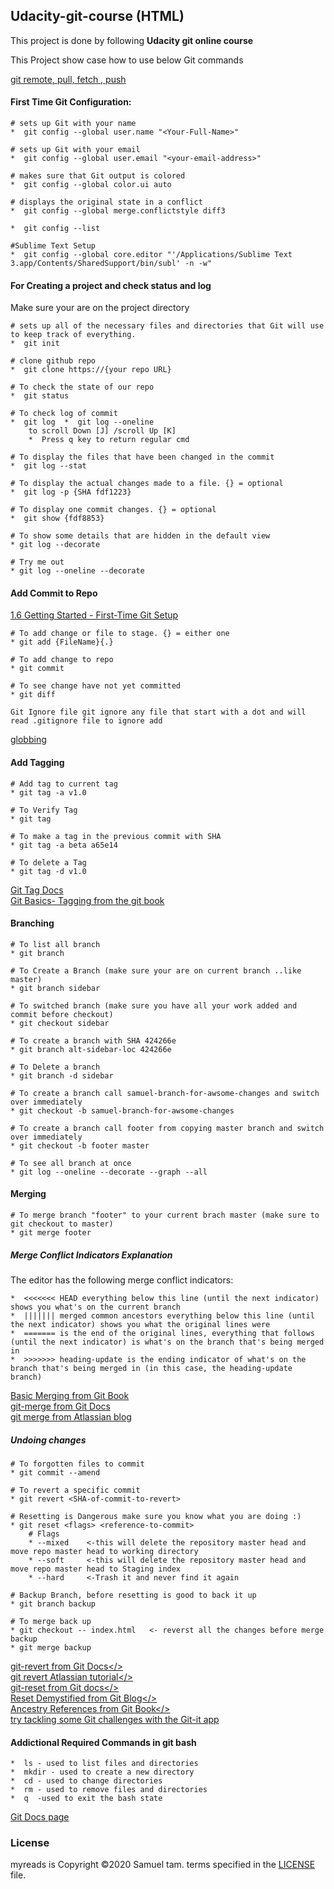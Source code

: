 ## Udacity-git-course (HTML)

This project is done by following **Udacity git online course**

This Project show case how to use below Git commands

<a href="https://www.atlassian.com/git/tutorials/syncing">git remote, pull, fetch , push </a>

#### First Time Git Configuration: ####

    # sets up Git with your name
    *  git config --global user.name "<Your-Full-Name>"

    # sets up Git with your email
    *  git config --global user.email "<your-email-address>"

    # makes sure that Git output is colored
    *  git config --global color.ui auto

    # displays the original state in a conflict
    *  git config --global merge.conflictstyle diff3

    *  git config --list

    #Sublime Text Setup
    *  git config --global core.editor "'/Applications/Sublime Text 3.app/Contents/SharedSupport/bin/subl' -n -w"

#### For Creating a project and check status and log  ####

Make sure your are on the project directory 

    # sets up all of the necessary files and directories that Git will use to keep track of everything. 
    *  git init
    
    # clone github repo 
    *  git clone https://{your repo URL}
    
    # To check the state of our repo
    *  git status
    
    # To check log of commit
    *  git log  *  git log --oneline
        to scroll Down [J] /scroll Up [K]
        *  Press q key to return regular cmd
    
    # To display the files that have been changed in the commit
    *  git log --stat
    
    # To display the actual changes made to a file. {} = optional
    *  git log -p {SHA fdf1223}
    
    # To display one commit changes. {} = optional
    *  git show {fdf8853}
    
    # To show some details that are hidden in the default view 
    * git log --decorate
    
    # Try me out 
    * git log --oneline --decorate
    
#### Add Commit to Repo  ####  

<a href="https://git-scm.com/book/en/v2/Getting-Started-First-Time-Git-Setup">1.6 Getting Started - First-Time Git Setup</a>

    # To add change or file to stage. {} = either one 
    * git add {FileName}{.}
    
    # To add change to repo
    * git commit
    
    # To see change have not yet committed 
    * git diff
 
`Git Ignore file
  git ignore any file that start with a dot and will read .gitignore file to ignore add` 
  
  <a href="https://en.wikipedia.org/wiki/Glob_(programming)">globbing</a>
  
#### Add Tagging ####

    # Add tag to current tag 
    * git tag -a v1.0
    
    # To Verify Tag 
    * git tag 
    
    # To make a tag in the previous commit with SHA
    * git tag -a beta a65e14
    
    # To delete a Tag
    * git tag -d v1.0
    
<a href="https://git-scm.com/docs/git-tag"> Git Tag Docs </a></br>
<a href="https://git-scm.com/book/en/v2/Git-Basics-Tagging"> Git Basics- Tagging from the git book </a>

#### Branching ####

    # To list all branch
    * git branch
    
    # To Create a Branch (make sure your are on current branch ..like master)
    * git branch sidebar
    
    # To switched branch (make sure you have all your work added and commit before checkout)
    * git checkout sidebar
    
    # To create a branch with SHA 424266e
    * git branch alt-sidebar-loc 424266e
    
    # To Delete a branch
    * git branch -d sidebar
    
    # To create a branch call samuel-branch-for-awsome-changes and switch over immediately
    * git checkout -b samuel-branch-for-awsome-changes
    
    # To create a branch call footer from copying master branch and switch over immediately
    * git checkout -b footer master
    
    # To see all branch at once 
    * git log --oneline --decorate --graph --all

#### Merging ####
    
    # To merge branch "footer" to your current brach master (make sure to git checkout to master)
    * git merge footer
    
##### Merge Conflict Indicators Explanation #####
The editor has the following merge conflict indicators:

    *  <<<<<<< HEAD everything below this line (until the next indicator) shows you what's on the current branch
    *  ||||||| merged common ancestors everything below this line (until the next indicator) shows you what the original lines were
    *  ======= is the end of the original lines, everything that follows (until the next indicator) is what's on the branch that's being merged in
    *  >>>>>>> heading-update is the ending indicator of what's on the branch that's being merged in (in this case, the heading-update branch)

    
<a href="https://git-scm.com/book/en/v2/Git-Branching-Basic-Branching-and-Merging#Basic-Merging"> Basic Merging from Git Book </a></br>
<a href="https://git-scm.com/docs/git-merge"> git-merge from Git Docs </a></br>
<a href="https://www.atlassian.com/git/tutorials/using-branches/git-merge"> git merge from Atlassian blog </a>

##### Undoing changes #####

    # To forgotten files to commit
    * git commit --amend
    
    # To revert a specific commit
    * git revert <SHA-of-commit-to-revert>

    # Resetting is Dangerous make sure you know what you are doing :)
    * git reset <flags> <reference-to-commit>
        # Flags 
        * --mixed    <-this will delete the repository master head and move repo master head to working directory
        * --soft     <-this will delete the repository master head and move repo master head to Staging index
        * --hard     <-Trash it and never find it again 
    
    # Backup Branch, before resetting is good to back it up 
    * git branch backup
    
    # To merge back up
    * git checkout -- index.html   <- reverst all the changes before merge backup
    * git merge backup

<a href="https://git-scm.com/docs/git-revert">git-revert from Git Docs</></br>
<a href="https://www.atlassian.com/git/tutorials/undoing-changes">git revert Atlassian tutorial</></br>
<a href="https://git-scm.com/docs/git-reset">git-reset from Git docs</></br>
<a href="https://git-scm.com/book/en/v2/Git-Tools-Reset-Demystified">Reset Demystified from Git Blog</></br>
<a href="https://git-scm.com/book/en/v2/Git-Tools-Revision-Selection#Ancestry-References">Ancestry References from Git Book</></br>
<a href="https://github.com/jlord/git-it-electron">try tackling some Git challenges with the Git-it app</a></br>
    
#### Addictional Required Commands in git bash ####
    *  ls - used to list files and directories
    *  mkdir - used to create a new directory
    *  cd - used to change directories
    *  rm - used to remove files and directories
    *  q  -used to exit the bash state

<a href="https://git-scm.com/docs/git-diff"> Git Docs page </a>

### License
myreads is Copyright ©2020 Samuel tam. terms specified in the <a href="https://github.com/SamuelT12321/myreads/blob/master/LICENSE.txt">LICENSE</a> file.
